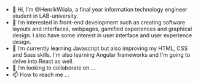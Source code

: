 - 👋 Hi, I’m @HenrikWiiala, a final year information technology engineer student in LAB-university.
- 👀 I’m interested in front-end development such as creating software layouts and interfaces, webpages, gamified experiences and graphical design. 
  I also have some interest in user interface and user experience design.
- 🌱 I’m currently learning Javascript but also improving my HTML, CSS and Sass skills. I'm also learning Angular frameworks and I'm going to delve into React as well.
- 💞️ I’m looking to collaborate on ...
- 📫 How to reach me ...

<!---
HenrikWiiala/HenrikWiiala is a ✨ special ✨ repository because its `README.md` (this file) appears on your GitHub profile.
You can click the Preview link to take a look at your changes.
--->
